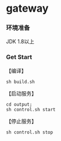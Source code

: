gateway
==================================

### 环境准备

JDK 1.8以上

### Get Start

【编译】
```
sh build.sh
```

【启动服务】
```
cd output;
sh control.sh start
```

【停止服务】
```
sh control.sh stop
```


